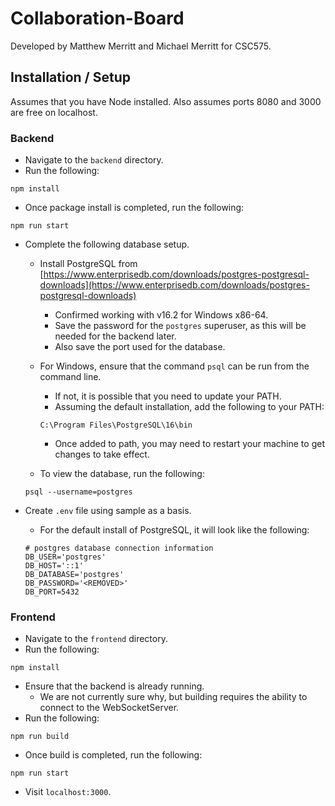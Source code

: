 # Collaboration-Board

Developed by Matthew Merritt and Michael Merritt for CSC575.

## Installation / Setup

Assumes that you have Node installed.
Also assumes ports 8080 and 3000 are free on localhost.

### Backend

- Navigate to the `backend` directory.
- Run the following:
```
npm install
```

- Once package install is completed, run the following:
```
npm run start
```

- Complete the following database setup.
    - Install PostgreSQL from [https://www.enterprisedb.com/downloads/postgres-postgresql-downloads](https://www.enterprisedb.com/downloads/postgres-postgresql-downloads)
        - Confirmed working with v16.2 for Windows x86-64.
        - Save the password for the `postgres` superuser, as this will be needed for the backend later.
        - Also save the port used for the database.

    - For Windows, ensure that the command `psql` can be run from the command line.
        - If not, it is possible that you need to update your PATH.
        - Assuming the default installation, add the following to your PATH:
        ```
        C:\Program Files\PostgreSQL\16\bin
        ```
        - Once added to path, you may need to restart your machine to get changes to take effect.

    - To view the database, run the following:
    ```
    psql --username=postgres
    ```

- Create `.env` file using sample as a basis.
    - For the default install of PostgreSQL, it will look like the following:
    ```
    # postgres database connection information
    DB_USER='postgres'
    DB_HOST='::1'
    DB_DATABASE='postgres'
    DB_PASSWORD='<REMOVED>'
    DB_PORT=5432
    ```

### Frontend

- Navigate to the `frontend` directory.
- Run the following:
```
npm install
```
- Ensure that the backend is already running. 
    - We are not currently sure why, but building requires the ability to connect to the WebSocketServer.
- Run the following:
```
npm run build
```
- Once build is completed, run the following:
```
npm run start
```
- Visit `localhost:3000`.